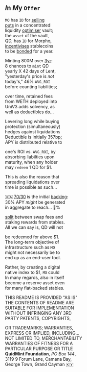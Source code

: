 
## *I*n *M*y `Offer` 

`MO` has `ID` for [selling  
 puts](https://x.com/futurenomics/status/1766173245949014373) in a concentrated  
liquidity [optimiser](https://x.com/guil_lambert/status/1772423853316219051) vault;  
the `asset` of the vault,  
QD, has `ID` for Morpho,  
[incentivises](https://ethercalc.net/qe4b2gbfmxwl/view) stablecoins  
to be [bonded](https://www.investopedia.com/terms/z/zero-couponbond.asp) for a year.

Minting 800M over [3yr](https://x.com/lex_node/status/1861032489411588140):  
8 chances  to `mint` QD  
yearly X 42 days of Lent,  
"yesterday's price is *not*  
today's," 46% `AVG_ROI`  
before counting liabilities;    

over time, retained fees  
from WETH deployed into  
UniV3 adds solvency, as  
well as deductibles do...  

Levering long while buying     
protection (simultaneously)  
hedges against liquidations  
Deductible is initially 357bp;   
APY is distributed relative to  

one's ROI vs. `AVG_ROI`, by    
absorbing liabilties upon  
maturity, when any holder  
may `redeem` 1 QD for $1.  

This is also the reason that  
spreading liquidations over  
time is possible as such...   
		
🇺🇦 [70/30](https://x.com/QuidMint/status/1863365053996552412) is the initial [backing](https://github.com/QuidLabs/IMO/blob/main/src/MOulinette.sol#L154):  
30% APY *might* be generated  
in aggregate to reach... 💯%  

[split](https://x.com/QuidMint/status/1863257152481108154) between swap fees and   
staking rewards from stables.  
All we can say is, QD will not    

be redeemed for above $1.  
The long-term objective of   
infrastructure such as `MO`  
might not necessarily be to    
end up as an end-user tool.  
 
Rather, by creating a digital  
native index to $1, `MO` could  
In many regards, also in itself   
become a reserve asset even  
for many fiat-backed stables.  

THIS README IS PROVIDED "AS IS"   
THE CONTENTS OF README ARE  
SUITABLE FOR IMPLEMENTATION  
WITHOUT INFRINGING ANY 3RD  
PARTY PATENTS, COPYRIGHTS,  

OR TRADEMARKS; WARRANTIES,  
EXPRESS OR IMPLIED, INCLUDING...  
NOT LIMITED TO, MERCHANTABILITY  
WARRANTIES OF FITNESS FOR A  
PARTICULAR PURPOSE OR TITLE  
**QuidMint Foundation**, *PO Box 144*,  
3119 9 Forum Lane, Camana Bay,  
George Town, Grand Cayman 🇰🇾  
